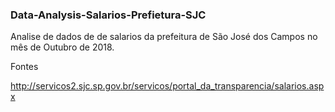 ### Data-Analysis-Salarios-Prefietura-SJC

Analise de dados de de salarios da prefeitura de São José dos Campos no mês de Outubro de 2018.

Fontes  

http://servicos2.sjc.sp.gov.br/servicos/portal_da_transparencia/salarios.aspx
